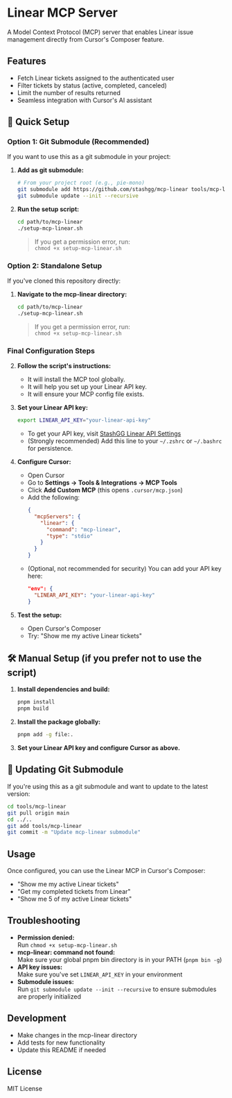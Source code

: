 # Linear MCP Server

A Model Context Protocol (MCP) server that enables Linear issue management directly from Cursor's Composer feature.

## Features

- Fetch Linear tickets assigned to the authenticated user
- Filter tickets by status (active, completed, canceled)
- Limit the number of results returned
- Seamless integration with Cursor's AI assistant

## 🚀 Quick Setup

### Option 1: Git Submodule (Recommended)

If you want to use this as a git submodule in your project:

1. **Add as git submodule:**

   ```bash
   # From your project root (e.g., pie-mono)
   git submodule add https://github.com/stashgg/mcp-linear tools/mcp-linear
   git submodule update --init --recursive
   ```

2. **Run the setup script:**

   ```bash
   cd path/to/mcp-linear
   ./setup-mcp-linear.sh
   ```

   > If you get a permission error, run:  
   > `chmod +x setup-mcp-linear.sh`

### Option 2: Standalone Setup

If you've cloned this repository directly:

1. **Navigate to the mcp-linear directory:**

   ```bash
   cd path/to/mcp-linear
   ./setup-mcp-linear.sh
   ```

   > If you get a permission error, run:  
   > `chmod +x setup-mcp-linear.sh`

### Final Configuration Steps

2. **Follow the script's instructions:**
   - It will install the MCP tool globally.
   - It will help you set up your Linear API key.
   - It will ensure your MCP config file exists.

3. **Set your Linear API key:**

   ```bash
   export LINEAR_API_KEY="your-linear-api-key"
   ```

   - To get your API key, visit [StashGG Linear API Settings](https://linear.app/stashgg/settings/account/security)
   - (Strongly recommended) Add this line to your `~/.zshrc` or `~/.bashrc` for persistence.

4. **Configure Cursor:**
   - Open Cursor
   - Go to **Settings → Tools & Integrations → MCP Tools**
   - Click **Add Custom MCP** (this opens `.cursor/mcp.json`)
   - Add the following:
     ```json
     {
       "mcpServers": {
         "linear": {
           "command": "mcp-linear",
           "type": "stdio"
         }
       }
     }
     ```
   - (Optional, not recommended for security) You can add your API key here:
     ```json
     "env": {
       "LINEAR_API_KEY": "your-linear-api-key"
     }
     ```

5. **Test the setup:**
   - Open Cursor's Composer
   - Try: "Show me my active Linear tickets"

## 🛠️ Manual Setup (if you prefer not to use the script)

1. **Install dependencies and build:**

   ```bash
   pnpm install
   pnpm build
   ```

2. **Install the package globally:**

   ```bash
   pnpm add -g file:.
   ```

3. **Set your Linear API key and configure Cursor as above.**

## 🔄 Updating Git Submodule

If you're using this as a git submodule and want to update to the latest version:

```bash
cd tools/mcp-linear
git pull origin main
cd ../..
git add tools/mcp-linear
git commit -m "Update mcp-linear submodule"
```

## Usage

Once configured, you can use the Linear MCP in Cursor's Composer:

- "Show me my active Linear tickets"
- "Get my completed tickets from Linear"
- "Show me 5 of my active Linear tickets"

## Troubleshooting

- **Permission denied:**  
  Run `chmod +x setup-mcp-linear.sh`
- **mcp-linear: command not found:**  
  Make sure your global pnpm bin directory is in your PATH (`pnpm bin -g`)
- **API key issues:**  
  Make sure you've set `LINEAR_API_KEY` in your environment
- **Submodule issues:**  
  Run `git submodule update --init --recursive` to ensure submodules are properly initialized

## Development

- Make changes in the mcp-linear directory
- Add tests for new functionality
- Update this README if needed

## License

MIT License
